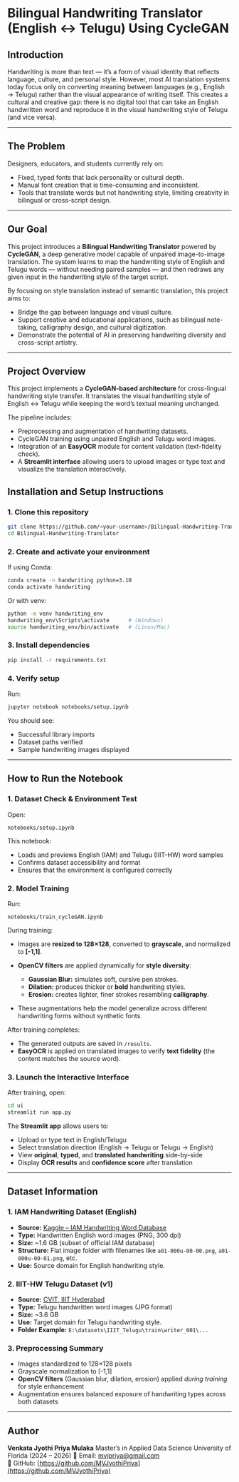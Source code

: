 # **Bilingual Handwriting Translator (English ↔ Telugu) Using CycleGAN**

## **Introduction**

Handwriting is more than text — it’s a form of visual identity that reflects language, culture, and personal style. However, most AI translation systems today focus only on converting meaning between languages (e.g., English → Telugu) rather than the visual appearance of writing itself.
This creates a cultural and creative gap: there is no digital tool that can take an English handwritten word and reproduce it in the visual handwriting style of Telugu (and vice versa).

---

## **The Problem**

Designers, educators, and students currently rely on:

* Fixed, typed fonts that lack personality or cultural depth.
* Manual font creation that is time-consuming and inconsistent.
* Tools that translate words but not handwriting style, limiting creativity in bilingual or cross-script design.

---

## **Our Goal**

This project introduces a **Bilingual Handwriting Translator** powered by **CycleGAN**, a deep generative model capable of unpaired image-to-image translation.
The system learns to map the handwriting style of English and Telugu words — without needing paired samples — and then redraws any given input in the handwriting style of the target script.

By focusing on style translation instead of semantic translation, this project aims to:

* Bridge the gap between language and visual culture.
* Support creative and educational applications, such as bilingual note-taking, calligraphy design, and cultural digitization.
* Demonstrate the potential of AI in preserving handwriting diversity and cross-script artistry.

---

## **Project Overview**

This project implements a **CycleGAN-based architecture** for cross-lingual handwriting style transfer.
It translates the visual handwriting style of English ↔ Telugu while keeping the word’s textual meaning unchanged.

The pipeline includes:

* Preprocessing and augmentation of handwriting datasets.
* CycleGAN training using unpaired English and Telugu word images.
* Integration of an **EasyOCR** module for content validation (text-fidelity check).
* A **Streamlit interface** allowing users to upload images or type text and visualize the translation interactively.


## **Installation and Setup Instructions**

### **1. Clone this repository**

```bash
git clone https://github.com/<your-username>/Bilingual-Handwriting-Translator.git
cd Bilingual-Handwriting-Translator
```

### **2. Create and activate your environment**

If using Conda:

```bash
conda create -n handwriting python=3.10
conda activate handwriting
```

Or with venv:

```bash
python -m venv handwriting_env
handwriting_env\Scripts\activate      # (Windows)
source handwriting_env/bin/activate   # (Linux/Mac)
```

### **3. Install dependencies**

```bash
pip install -r requirements.txt
```

### **4. Verify setup**

Run:

```bash
jupyter notebook notebooks/setup.ipynb
```

You should see:

* Successful library imports
* Dataset paths verified
* Sample handwriting images displayed

---

## **How to Run the Notebook**

### **1. Dataset Check & Environment Test**

Open:

```
notebooks/setup.ipynb
```

This notebook:

* Loads and previews English (IAM) and Telugu (IIIT-HW) word samples
* Confirms dataset accessibility and format
* Ensures that the environment is configured correctly

### **2. Model Training**

Run:

```
notebooks/train_cycleGAN.ipynb
```

During training:

* Images are **resized to 128×128**, converted to **grayscale**, and normalized to **[-1,1]**.
* **OpenCV filters** are applied dynamically for **style diversity**:

  * **Gaussian Blur:** simulates soft, cursive pen strokes.
  * **Dilation:** produces thicker or **bold** handwriting styles.
  * **Erosion:** creates lighter, finer strokes resembling **calligraphy**.
* These augmentations help the model generalize across different handwriting forms without synthetic fonts.

After training completes:

* The generated outputs are saved in `/results`.
* **EasyOCR** is applied on translated images to verify **text fidelity** (the content matches the source word).

### **3. Launch the Interactive Interface**

After training, open:

```bash
cd ui
streamlit run app.py
```

The **Streamlit app** allows users to:

* Upload or type text in English/Telugu
* Select translation direction (English → Telugu or Telugu → English)
* View **original**, **typed**, and **translated handwriting** side-by-side
* Display **OCR results** and **confidence score** after translation

---

## **Dataset Information**

### **1. IAM Handwriting Dataset (English)**

* **Source:** [Kaggle – IAM Handwriting Word Database](https://www.kaggle.com/datasets/nibinv23/iam-handwriting-word-database)
* **Type:** Handwritten English word images (PNG, 300 dpi)
* **Size:** ~1.6 GB (subset of official IAM database)
* **Structure:** Flat image folder with filenames like `a01-000u-00-00.png`, `a01-000u-00-01.png`, etc.
* **Use:** Source domain for English handwriting style.

### **2. IIIT-HW Telugu Dataset (v1)**

* **Source:** [CVIT, IIIT Hyderabad](https://cvit.iiit.ac.in/research/projects/cvit-projects/iiit-indic-hw-words)
* **Type:** Telugu handwritten word images (JPG format)
* **Size:** ~3.6 GB
* **Use:** Target domain for Telugu handwriting style.
* **Folder Example:**
  `E:\datasets\IIIT_Telugu\train\writer_001\...`

### **3. Preprocessing Summary**

* Images standardized to 128×128 pixels
* Grayscale normalization to [-1,1]
* **OpenCV filters** (Gaussian blur, dilation, erosion) applied *during training* for style enhancement
* Augmentation ensures balanced exposure of handwriting types across both datasets

---

## **Author**

**Venkata Jyothi Priya Mulaka**
Master’s in Applied Data Science
University of Florida (2024 – 2026)
📧 Email: [mvjpriya@gmail.com](mailto:mvjpriya@gmail.com)  
🔗 GitHub: [https://github.com/MVJyothiPriya](https://github.com/MVJyothiPriya)

